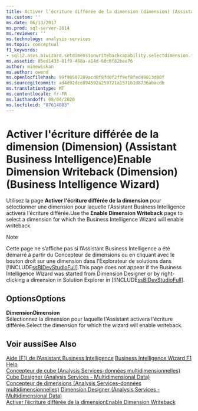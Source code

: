 ```yaml
---
title: Activer l’écriture différée de la dimension (dimension) (Assistant Business Intelligence) | Microsoft Docs
ms.custom: ''
ms.date: 06/13/2017
ms.prod: sql-server-2014
ms.reviewer: ''
ms.technology: analysis-services
ms.topic: conceptual
f1_keywords:
- sql12.asvs.biwizard.setdimensionwritebackcapability.selectdimension.f1
ms.assetid: 85ed1433-81f9-468a-a14d-60c6f82bee76
author: minewiskan
ms.author: owend
ms.openlocfilehash: 99f98507289acd8f8fd0f2ff9ef8fed49813d80f
ms.sourcegitcommit: ad4d92dce894592a259721a1571b1d8736abacdb
ms.translationtype: MT
ms.contentlocale: fr-FR
ms.lasthandoff: 08/04/2020
ms.locfileid: "87614883"
---
```

# <a name="enable-dimension-writeback-dimension-business-intelligence-wizard"></a><span data-ttu-id="59983-102">Activer l'écriture différée de la dimension (Dimension) (Assistant Business Intelligence)</span><span class="sxs-lookup"><span data-stu-id="59983-102">Enable Dimension Writeback (Dimension) (Business Intelligence Wizard)</span></span>
  <span data-ttu-id="59983-103">Utilisez la page **Activer l'écriture différée de la dimension** pour sélectionner une dimension pour laquelle l'Assistant Business Intelligence activera l'écriture différée.</span><span class="sxs-lookup"><span data-stu-id="59983-103">Use the **Enable Dimension Writeback** page to select a dimension for which the Business Intelligence Wizard will enable writeback.</span></span>  
  
> [!NOTE]  
>  <span data-ttu-id="59983-104">Cette page ne s’affiche pas si l’Assistant Business Intelligence a été démarré à partir du Concepteur de dimensions ou en cliquant avec le bouton droit sur une dimension dans l’Explorateur de solutions dans [!INCLUDE[ssBIDevStudioFull](../includes/ssbidevstudiofull-md.md)].</span><span class="sxs-lookup"><span data-stu-id="59983-104">This page does not appear if the Business Intelligence Wizard was started from Dimension Designer or by right-clicking a dimension in Solution Explorer in [!INCLUDE[ssBIDevStudioFull](../includes/ssbidevstudiofull-md.md)].</span></span>  
  
## <a name="options"></a><span data-ttu-id="59983-105">Options</span><span class="sxs-lookup"><span data-stu-id="59983-105">Options</span></span>  
 <span data-ttu-id="59983-106">**Dimension**</span><span class="sxs-lookup"><span data-stu-id="59983-106">**Dimension**</span></span>  
 <span data-ttu-id="59983-107">Sélectionnez la dimension pour laquelle l'Assistant activera l'écriture différée.</span><span class="sxs-lookup"><span data-stu-id="59983-107">Select the dimension for which the wizard will enable writeback.</span></span>  
  
## <a name="see-also"></a><span data-ttu-id="59983-108">Voir aussi</span><span class="sxs-lookup"><span data-stu-id="59983-108">See Also</span></span>  
 <span data-ttu-id="59983-109">[Aide (F1) de l’Assistant Business Intelligence](business-intelligence-wizard-f1-help.md) </span><span class="sxs-lookup"><span data-stu-id="59983-109">[Business Intelligence Wizard F1 Help](business-intelligence-wizard-f1-help.md) </span></span>  
 <span data-ttu-id="59983-110">[Concepteur de cube &#40;Analysis Services-données multidimensionnelles&#41;](cube-designer-analysis-services-multidimensional-data.md) </span><span class="sxs-lookup"><span data-stu-id="59983-110">[Cube Designer &#40;Analysis Services - Multidimensional Data&#41;](cube-designer-analysis-services-multidimensional-data.md) </span></span>  
 <span data-ttu-id="59983-111">[Concepteur de dimensions &#40;Analysis Services-données multidimensionnelles&#41;](dimension-designer-analysis-services-multidimensional-data.md) </span><span class="sxs-lookup"><span data-stu-id="59983-111">[Dimension Designer &#40;Analysis Services - Multidimensional Data&#41;](dimension-designer-analysis-services-multidimensional-data.md) </span></span>  
 [<span data-ttu-id="59983-112">Activer l’écriture différée de la dimension</span><span class="sxs-lookup"><span data-stu-id="59983-112">Enable Dimension Writeback</span></span>](multidimensional-models/bi-wizard-enable-dimension-writeback.md)  
  
  
